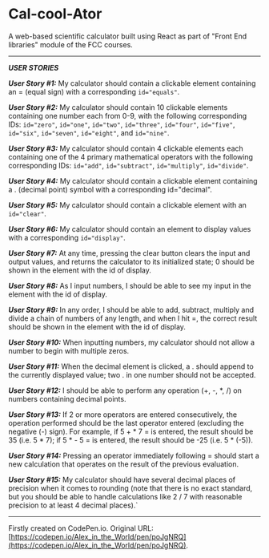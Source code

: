 # Cal-cool-Ator

A web-based scientific calculator built using React as part of "Front End libraries" module of the FCC courses.
___
***USER STORIES***

___User Story #1:___ My calculator should contain a clickable element containing an = (equal sign) with a corresponding `id="equals"`.

___User Story #2:___ My calculator should contain 10 clickable elements containing one number each from 0-9, with the following corresponding IDs: `id="zero"`, `id="one"`, `id="two"`, `id="three"`, `id="four"`, `id="five"`, `id="six"`, `id="seven"`, `id="eight"`, and `id="nine"`.

___User Story #3:___ My calculator should contain 4 clickable elements each containing one of the 4 primary mathematical operators with the following corresponding IDs: `id="add"`, `id="subtract"`, `id="multiply"`, `id="divide"`.

___User Story #4:___ My calculator should contain a clickable element containing a . (decimal point) symbol with a corresponding id="decimal".

___User Story #5:___ My calculator should contain a clickable element with an `id="clear"`.

___User Story #6:___ My calculator should contain an element to display values with a corresponding `id="display"`.

___User Story #7:___ At any time, pressing the clear button clears the input and output values, and returns the calculator to its initialized state; 0 should be shown in the element with the id of display.

___User Story #8:___ As I input numbers, I should be able to see my input in the element with the id of display.

___User Story #9:___ In any order, I should be able to add, subtract, multiply and divide a chain of numbers of any length, and when I hit =, the correct result should be shown in the element with the id of display.

___User Story #10:___ When inputting numbers, my calculator should not allow a number to begin with multiple zeros.

___User Story #11:___ When the decimal element is clicked, a . should append to the currently displayed value; two . in one number should not be accepted.

___User Story #12:___ I should be able to perform any operation (+, -, *, /) on numbers containing decimal points.

___User Story #13:___ If 2 or more operators are entered consecutively, the operation performed should be the last operator entered (excluding the negative (-) sign). For example, if 5 + * 7 = is entered, the result should be 35 (i.e. 5 * 7); if 5 * - 5 = is entered, the result should be -25 (i.e. 5 * (-5)).

___User Story #14:___ Pressing an operator immediately following = should start a new calculation that operates on the result of the previous evaluation.

___User Story #15:___ My calculator should have several decimal places of precision when it comes to rounding (note that there is no exact standard, but you should be able to handle calculations like 2 / 7 with reasonable precision to at least 4 decimal places).`
___

Firstly created on CodePen.io. Original URL: [https://codepen.io/Alex_in_the_World/pen/poJgNRQ](https://codepen.io/Alex_in_the_World/pen/poJgNRQ).


